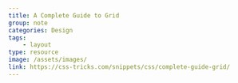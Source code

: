 ```yaml
---
title: A Complete Guide to Grid
group: note
categories: Design
tags:
    - layout
type: resource
image: /assets/images/
link: https://css-tricks.com/snippets/css/complete-guide-grid/
---
```

